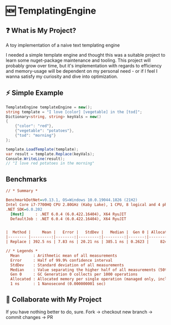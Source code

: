 # 🆕 TemplatingEngine

## ❓ What is My Project?
A toy implementation of a naive text templating engine

I needed a simple template engine and thought this was a suitable project to learn some nuget-package maintenance and tooling. This project will probably grow over time, but it's implementation with regards to efficiency and memory-usage will be dependent on my personal need - or if I feel I wanna satisfy my curiosity and dive into optimization.

## ⚡ Simple Example
```csharp
TemplateEngine templateEngine = new();
string template = "I love [color] [vegetable] in the [tod]";
Dictionary<string, string> keyVals = new()
{
    {"color": "red"},
    {"vegetable": "potatoes"},
    {"tod": "morning"}
};

template.LoadTemplate(template);
var result = template.Replace(keyVals);
Console.WriteLine(result);
// "I love red potatoes in the morning"
```

## Benchmarks
```ini
// * Summary *

BenchmarkDotNet=v0.13.1, OS=Windows 10.0.19044.1826 (21H2)
Intel Core i7-7700HQ CPU 2.80GHz (Kaby Lake), 1 CPU, 8 logical and 4 physical cores
.NET SDK=6.0.202
  [Host]     : .NET 6.0.4 (6.0.422.16404), X64 RyuJIT
  DefaultJob : .NET 6.0.4 (6.0.422.16404), X64 RyuJIT


|  Method |     Mean |   Error |   StdDev |   Median |  Gen 0 | Allocated |
|-------- |---------:|--------:|---------:|---------:|-------:|----------:|
| Replace | 392.5 ns | 7.83 ns | 20.21 ns | 385.1 ns | 0.2623 |     824 B |

// * Legends *
  Mean      : Arithmetic mean of all measurements
  Error     : Half of 99.9% confidence interval
  StdDev    : Standard deviation of all measurements
  Median    : Value separating the higher half of all measurements (50th percentile)
  Gen 0     : GC Generation 0 collects per 1000 operations
  Allocated : Allocated memory per single operation (managed only, inclusive, 1KB = 1024B)
  1 ns      : 1 Nanosecond (0.000000001 sec)
```

## 🤝 Collaborate with My Project
If you have nothing better to do, sure. Fork -> checkout new branch -> commit changes -> PR 

